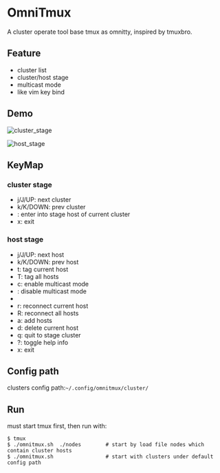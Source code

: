 # OmniTmux

A cluster operate tool base tmux as omnitty, inspired by tmuxbro.

## Feature

* cluster list
* cluster/host stage
* multicast mode
* like vim key bind

## Demo

![cluster_stage](/Volumes/data/code/github.com/omnitmux/assets/image-20190223221909576.png)



![host_stage](/Volumes/data/code/github.com/omnitmux/assets/image-20190223222257902.png)

## KeyMap

### cluster stage

* j/J/UP: next cluster
* k/K/DOWN: prev cluster
* <ENTER>: enter into stage host of current cluster
* x: exit

### host stage

* j/J/UP: next host
* k/K/DOWN: prev host
* t: tag current host
* T: tag all hosts
* c: enable multicast mode
* <ESC>: disable multicast mode
* 
* r: reconnect current host
* R: reconnect all hosts
* a: add hosts
* d: delete current host
* q: quit to stage cluster
* ?: toggle help info
* x: exit

## Config path

clusters config path:`~/.config/omnitmux/cluster/`

## Run

must start tmux first, then run with:

```shell
$ tmux
$ ./omnitmux.sh  ./nodes		# start by load file nodes which contain cluster hosts
$ ./omnitmux.sh  				# start with clusters under default config path 
```



